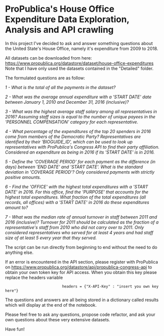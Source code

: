 # ProPublica's House Office Expenditure Data Exploration, Analysis and API crawling

In this project I've decided to ask and answer something questions about the United State's House Office, 
namely it's expenditure from 2009 to 2018. 

All datasets can be downloaded from here: https://www.propublica.org/datastore/dataset/house-office-expenditures
Note that I have only used the datasets contained in the "Detailed" folder.

The formulated questions are as follow:

*1 - What is the total of all the payments in the dataset?*


*2 - What was the average annual expenditure with a 'START DATE' date between January 1, 2010
and December 31, 2016 (inclusive)?*


*3 - What was the highest average staff salary among all representatives in 2016? 
Assuming staff sizes is equal to the number of unique payees in the 'PERSONNEL COMPENSATION' category for each representative.*


*4 - What percentage of the expenditures of the top 20 spenders in 2016 come from members of the Democratic Party? 
Representatives are identified by their 'BIOGUIDE_ID', which can be used to look up representatives 
with ProPublica's Congress API to find their party affiliation. 
Considered an expenditure as being in 2016 if its 'START DATE' is in 2016.*


*5 - Define the 'COVERAGE PERIOD' for each payment as the difference (in days) between 'END DATE' and 'START DATE'. 
What is the standard deviation in 'COVERAGE PERIOD'? Only considered payments with strictly positive amounts.*


*6 - Find the 'OFFICE' with the highest total expenditures with a 'START DATE' in 2016. 
For this office, find the 'PURPOSE' that accounts for the highest total expenditures. 
What fraction of the total expenditures (all records, all offices) with a 'START DATE' in 2016 do these expenditures amount to?*


*7 - What was the median rate of annual turnover in staff between 2011 and 2016 (inclusive)? 
Turnover for 2011 should be calculated as the fraction of a representative's staff from 2010 who did not carry over to 2011.
Only considered representatives who served for at least 4 years and had staff size of at least 5 every year that they served.*


The script can be run directly from beginning to end without the need to do anything else.

If an error is encountered in the API section, please register with ProPublica on https://www.propublica.org/datastore/api/propublica-congress-api
to obtain your own token key for API access. When you obtain this key please replace the headers variable

                              headers = {"X-API-Key" : "insert you own key here"}

The questions and answers are all being stored in a dictionary called results which will display at the end of the notebook.

Please feel free to ask any questions, propose code refactor, and ask your own questions about these very extensive datasets.

Have fun!
